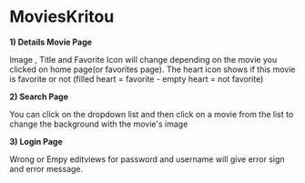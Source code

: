 # MoviesKritou


<b>1) Details Movie Page</b>

Image , Title and Favorite Icon will change depending on the movie you clicked on home page(or favorites page).
The heart icon shows if this movie is favorite or not (filled heart = favorite  -  empty heart = not favorite)

<b>2) Search Page</b>

You can click on the dropdown list and then click on a movie from the list to change the background with the movie's image

<b>3) Login Page</b>

Wrong or Empy editviews for password and username will give error sign and error message.

